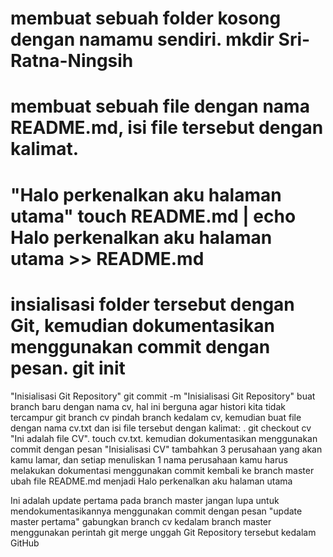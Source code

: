 # membuat sebuah folder kosong dengan namamu sendiri. <b>mkdir Sri-Ratna-Ningsih</b> 
# membuat sebuah file dengan nama README.md, isi file tersebut dengan kalimat. 
# "Halo perkenalkan aku halaman utama" <b>touch README.md</b> | echo Halo perkenalkan aku halaman utama >> <b>README.md</b>
# insialisasi folder tersebut dengan Git, kemudian dokumentasikan menggunakan commit dengan pesan. <b>git init</b>
"Inisialisasi Git Repository" git commit -m "Inisialisasi Git Repository"
buat branch baru dengan nama cv, hal ini berguna agar histori kita tidak tercampur git branch cv
pindah branch kedalam cv, kemudian buat file dengan nama cv.txt dan isi file tersebut dengan kalimat: . git checkout cv
"Ini adalah file CV". touch cv.txt. 
kemudian dokumentasikan menggunakan commit dengan pesan
"Inisialisasi CV"
tambahkan 3 perusahaan yang akan kamu lamar, dan setiap menuliskan 1 nama perusahaan kamu harus melakukan dokumentasi menggunakan commit
kembali ke branch master
ubah file README.md menjadi
Halo perkenalkan aku halaman utama

Ini adalah update pertama pada branch master
jangan lupa untuk mendokumentasikannya menggunakan commit dengan pesan
"update master pertama"
gabungkan branch cv kedalam branch master menggunakan perintah git merge
unggah Git Repository tersebut kedalam GitHub